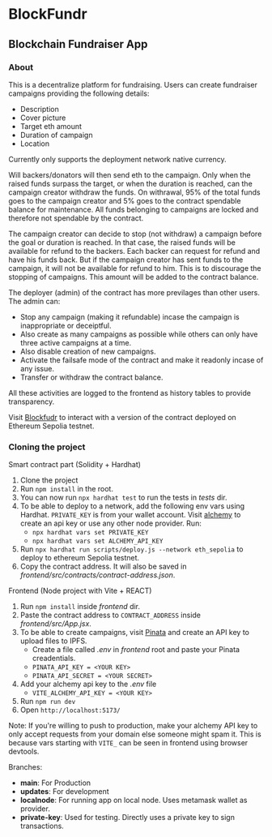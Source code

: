# BlockFundr
## Blockchain Fundraiser App

### About
This is a decentralize platform for fundraising. Users can create fundraiser campaigns providing the following details:
- Description
- Cover picture
- Target eth amount
- Duration of campaign
- Location

Currently only supports the deployment network native currency.

Will backers/donators will then send eth to the campaign. Only when the raised funds surpass the target, or when the duration is reached, can the campaign creator withdraw the funds. On withrawal, 95% of the total funds goes to the campaign creator and 5% goes to the contract spendable balance for maintenance. All funds belonging to campaigns are locked and therefore not spendable by the contract.

The campaign creator can decide to stop (not withdraw) a campaign before the goal or duration is reached. In that case, the raised funds will be available for refund to the backers. Each backer can request for refund and have his funds back. But if the campaign creator has sent funds to the campaign, it will not be available for refund to him. This is to discourage the stopping of campaigns. This amount will be added to the contract balance.

The deployer (admin) of the contract has more previlages than other users. The admin can:
- Stop any campaign (making it refundable) incase the campaign is inappropriate or deceiptful.
- Also create as many campaigns as possible while others can only have three active campaigns at a time.
- Also disable creation of new campaigns.
- Activate the failsafe mode of the contract and make it readonly incase of any issue.
- Transfer or withdraw the contract balance.

All these activities are logged to the frontend as history tables to provide transparency.

Visit [Blockfudr](https://crowdfunding-nu-two.vercel.app/) to interact with a version of the contract deployed on Ethereum Sepolia testnet.


### Cloning the project
Smart contract part (Solidity + Hardhat)
1. Clone the project
1. Run `npm install` in the root.
1. You can now run `npx hardhat test` to run the tests in *tests* dir.
1. To be able to deploy to a network, add the following env vars using Hardhat. `PRIVATE_KEY` is from your wallet account. Visit [alchemy](https://www.alchemy.com/) to create an api key or use any other node provider. Run:
    - `npx hardhat vars set PRIVATE_KEY`
    - `npx hardhat vars set ALCHEMY_API_KEY`
1. Run `npx hardhat run scripts/deploy.js --network eth_sepolia` to deploy to ethereum Sepolia testnet.
1. Copy the contract address. It will also be saved in *frontend/src/contracts/contract-address.json*.

Frontend (Node project with Vite + REACT)
1. Run `npm install` inside *frontend* dir.
1. Paste the contract address to `CONTRACT_ADDRESS` inside *frontend/src/App.jsx*.
1. To be able to create campaigns, visit [Pinata](https://pinata.cloud/) and create an API key to upload files to IPFS.
    - Create a file called *.env* in *frontend* root and paste your Pinata creadentials.
    - `PINATA_API_KEY = <YOUR KEY>`
    - `PINATA_API_SECRET = <YOUR SECRET>`
1. Add your alchemy api key to the *.env* file
    - `VITE_ALCHEMY_API_KEY = <YOUR KEY>`
1. Run `npm run dev`
1. Open `http://localhost:5173/`

Note: If you're willing to push to production, make your alchemy API key to only accept requests from your domain else someone might spam it. This is because vars starting with `VITE_` can be seen in frontend using browser devtools.

Branches:
- **main**: For Production
- **updates**: For development
- **localnode**: For running app on local node. Uses metamask wallet as provider.
- **private-key**: Used for testing. Directly uses a private key to sign transactions.
